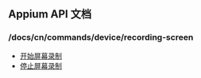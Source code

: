 ## Appium API 文档

  ### /docs/cn/commands/device/recording-screen

<div class="api-index">

<ul>
    <li><a href='/docs/cn/commands/device/recording-screen/start-recording-screen.md'>开始屏幕录制</a></li>
    <li><a href='/docs/cn/commands/device/recording-screen/stop-recording-screen.md'>停止屏幕录制</a></li>
</ul>
</div>
